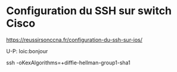 # Configuration du SSH sur switch Cisco

https://reussirsonccna.fr/configuration-du-ssh-sur-ios/

U-P: loic:bonjour

 ssh -oKexAlgorithms=+diffie-hellman-group1-sha1
